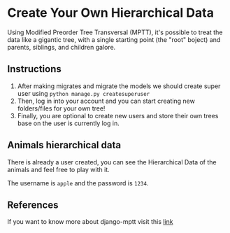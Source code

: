 # Create Your Own Hierarchical Data

Using Modified Preorder Tree Transversal (MPTT), it's possible to treat the data like a gigantic tree,
with a single starting point (the "root" boject) and parents, siblings, and children galore.

## Instructions

1. After making migrates and migrate the models we should create super user using `python manage.py createsuperuser`
2. Then, log in into your account and you can start creating new folders/files for your own tree!
3. Finally, you are optional to create new users and store their own trees base on the user is currently log in.

## Animals hierarchical data

There is already a user created, you can see the Hierarchical Data of the animals and feel free to play with it.

The username is `apple` and the password is `1234`.

## References

If you want to know more about django-mptt visit this [link](https://django-mptt.readthedocs.io/en/latest/)
